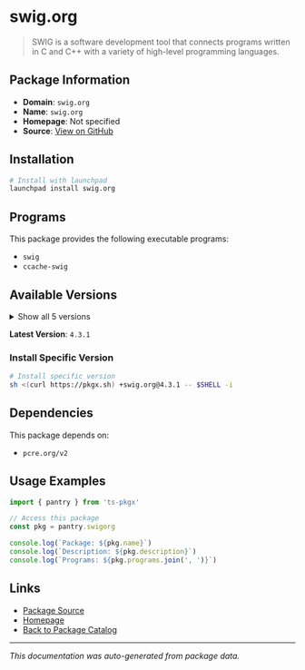 # swig.org

> SWIG is a software development tool that connects programs written in C and C++ with a variety of high-level programming languages.

## Package Information

- **Domain**: `swig.org`
- **Name**: `swig.org`
- **Homepage**: Not specified
- **Source**: [View on GitHub](https://github.com/pkgxdev/pantry/tree/main/projects/swig.org/package.yml)

## Installation

```bash
# Install with launchpad
launchpad install swig.org
```

## Programs

This package provides the following executable programs:

- `swig`
- `ccache-swig`

## Available Versions

<details>
<summary>Show all 5 versions</summary>

- `4.3.1`, `4.3.0`, `4.2.1`, `4.2.0`, `4.1.1`

</details>

**Latest Version**: `4.3.1`

### Install Specific Version

```bash
# Install specific version
sh <(curl https://pkgx.sh) +swig.org@4.3.1 -- $SHELL -i
```

## Dependencies

This package depends on:

- `pcre.org/v2`

## Usage Examples

```typescript
import { pantry } from 'ts-pkgx'

// Access this package
const pkg = pantry.swigorg

console.log(`Package: ${pkg.name}`)
console.log(`Description: ${pkg.description}`)
console.log(`Programs: ${pkg.programs.join(', ')}`)
```

## Links

- [Package Source](https://github.com/pkgxdev/pantry/tree/main/projects/swig.org/package.yml)
- [Homepage](#)
- [Back to Package Catalog](../package-catalog.md)

---

*This documentation was auto-generated from package data.*
